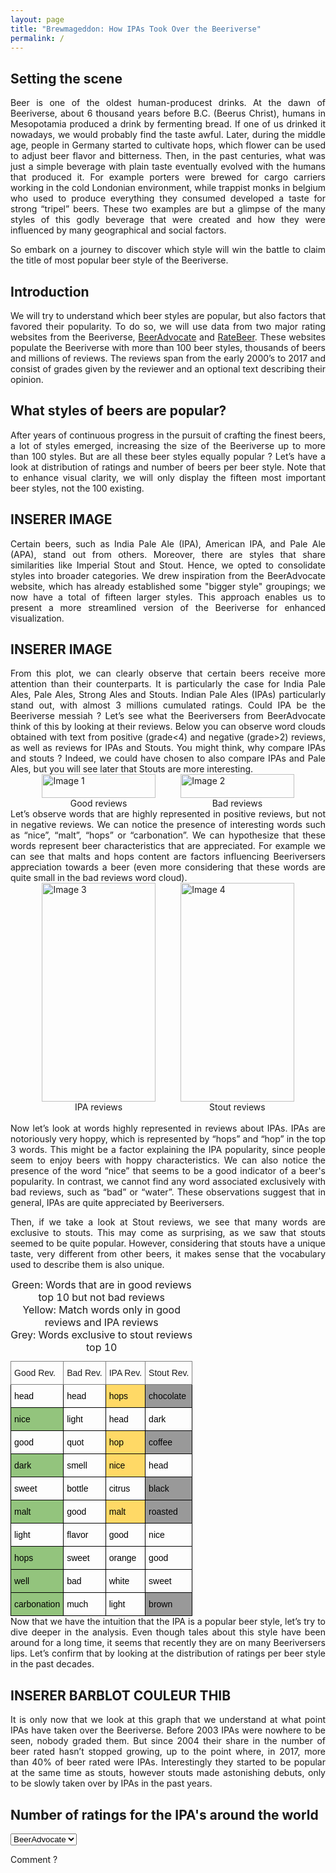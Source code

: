 ```yaml
---
layout: page
title: "Brewmageddon: How IPAs Took Over the Beeriverse"
permalink: /
---
```

## Setting the scene

<div style="text-align: justify;">
Beer is one of the oldest human-producest drinks. At the dawn of Beeriverse, about 6 thousand years before B.C. (Beerus Christ), humans in Mesopotamia produced a drink by fermenting bread. If one of us drinked it nowadays, we would probably find the taste awful. Later, during the middle age, people in Germany started to cultivate hops, which flower can be used to adjust beer flavor and bitterness. Then, in the past centuries, what was just a simple beverage with plain taste eventually evolved with the humans that produced it. For example porters were brewed for cargo carriers working in the cold Londonian environment, while trappist monks in belgium who used to produce everything they consumed developed a taste for strong “tripel” beers. These two examples are but a glimpse of the many styles of this godly beverage that were created and how they were influenced by many geographical and social factors.  

So embark on a journey to discover which style will win the battle to claim the title of most popular beer style of the Beeriverse.
</div>

## Introduction

<div style="text-align: justify;">
We will try to understand which beer styles are popular, but also factors that favored their popularity. To do so, we will use data from two major rating websites from the Beeriverse, <a href="https://www.beeradvocate.com/" target="_blank">BeerAdvocate</a> and <a href="https://www.ratebeer.com/" target="_blank">RateBeer</a>. These websites populate the Beeriverse with more than 100 beer styles, thousands of beers and millions of reviews. The reviews span from the early 2000’s to 2017 and consist of grades given by the reviewer and an optional text describing their opinion.
</div>

## What styles of beers are popular?

<div style="text-align: justify;">
After years of continuous progress in the pursuit of crafting the finest beers, a lot of styles emerged, increasing the size of the Beeriverse up to more than 100 styles. But are all these beer styles equally popular ? Let’s have a look at distribution of ratings and number of beers per beer style. Note that to enhance visual clarity, we will only display the fifteen most important beer styles, not the 100 existing.
</div>



## INSERER IMAGE



<div style="text-align: justify;">
Certain beers, such as India Pale Ale (IPA), American IPA, and Pale Ale (APA), stand out from others. Moreover, there are styles that share similarities like Imperial Stout and Stout. Hence, we opted to consolidate styles into broader categories. We drew inspiration from the BeerAdvocate website, which has already established some "bigger style" groupings; we now have a total of fifteen larger styles. This approach enables us to present a more streamlined version of the Beeriverse for enhanced visualization.
</div>


## INSERER IMAGE

<div style="text-align: justify;">
From this plot, we can clearly observe that certain beers receive more attention than their counterparts. It is particularly the case for India Pale Ales, Pale Ales, Strong Ales and Stouts. Indian Pale Ales (IPAs) particularly stand out, with almost 3 millions cumulated ratings. Could IPA be the Beeriverse messiah ?  
Let’s see what the Beeriversers from BeerAdvocate think of this by looking at their reviews. Below you can observe word clouds obtained with text from positive (grade&lt;4) and negative (grade&gt;2) reviews, as well as reviews for IPAs and Stouts. You might think, why compare IPAs and stouts ? Indeed, we could have chosen to also compare IPAs and Pale Ales, but you will see later that Stouts are more interesting.
</div>



<div style="display: flex; justify-content: center;">
    <div style="width: 80%;">
        <div style="display: flex; justify-content: space-between;">
            <div style="width: 45%;">
                <img src="{{ site.baseurl }}/assets/plots/good.png" alt="Image 1" style="width: 100%; height: auto;">
                <figcaption style="text-align: center;">Good reviews</figcaption>
            </div>
            <div style="width: 45%;">
                <img src="{{ site.baseurl }}/assets/plots/bad.png" alt="Image 2" style="width: 100%; height: auto;">
                <figcaption style="text-align: center;">Bad reviews</figcaption>
            </div>
        </div>
    </div>
</div>


<div style="text-align: justify;">
<br>
Let’s observe words that are highly represented in positive reviews, but not in negative reviews. We can notice the presence of interesting words such as “nice”, “malt”, “hops” or “carbonation”. We can hypothesize that these words represent beer characteristics that are appreciated. For example we can see that malts and hops content are factors influencing Beeriversers appreciation towards a beer (even more considering that these words are quite small in the bad reviews word cloud).
</div>


<div style="display: flex; justify-content: center;">
    <div style="width: 80%;">
        <div style="display: flex; justify-content: space-between;">
            <div style="width: 45%;">
                <img src="{{ site.baseurl }}/assets/plots/ipa.png" alt="Image 3" style="width: 100%; height: 350px;">
                <figcaption style="text-align: center;">IPA reviews</figcaption>
            </div>
            <div style="width: 45%;">
                <img src="{{ site.baseurl }}/assets/plots/stout.png" alt="Image 4" style="width: 100%; height: 350px;">
                <figcaption style="text-align: center;">Stout reviews</figcaption>
            </div>
        </div>
    </div>
</div>


<div style="text-align: justify;">
<br>
Now let’s look at words highly represented in reviews about IPAs. IPAs are notoriously very hoppy, which is represented by “hops” and “hop” in the top 3 words. This might be a factor explaining the IPA popularity, since people seem to enjoy beers with hoppy characteristics. We can also notice the presence of the word “nice” that seems to be a good indicator of a beer's popularity. In contrast, we cannot find any word associated exclusively with bad reviews, such as “bad” or “water”. These observations suggest that in general, IPAs are quite appreciated by Beeriversers.  

Then, if we take a look at Stout reviews, we see that many words are exclusive to stouts. This may come as surprising, as we saw that stouts seemed to be quite popular. However, considering that stouts have a unique taste, very different from other beers, it makes sense that the vocabulary used to describe them is also unique.
<br>
</div>


<style type="text/css">
    .tg { max-width: 600px; margin: 0 auto; }
    .tg  {border-collapse:collapse;border-spacing:0;}
    .tg td{border-color:black;border-style:solid;border-width:1px;font-family:Arial, sans-serif;font-size:14px;
    overflow:hidden;padding:10px 5px;word-break:normal;}
    .tg th{border-color:black;border-style:solid;border-width:1px;font-family:Arial, sans-serif;font-size:14px;
    font-weight:normal;overflow:hidden;padding:10px 5px;word-break:normal;}
    .tg .tg-0pky{border-color:inherit;text-align:left;vertical-align:top}
    .tg .tg-0lax{text-align:left;vertical-align:top}
    .tg .tg-jqdd{background-color:#FFD966;text-align:left;vertical-align:top}
    .tg .tg-apnh{background-color:#999;text-align:left;vertical-align:top}
    .tg .tg-7utg{background-color:#93C47D;text-align:left;vertical-align:top}
</style>
<table class="tg">
<caption>
Green: Words that are in good reviews top 10 but not bad reviews<br>
Yellow: Match words only in good reviews and IPA reviews<br>
Grey: Words exclusive to stout reviews top 10<br>
</caption>
<thead>
  <tr>
    <th class="tg-0pky"><span style="font-weight:400;font-style:normal;text-decoration:none">Good Rev.</span></th>
    <th class="tg-0pky"><span style="font-weight:400;font-style:normal;text-decoration:none">Bad Rev.</span></th>
    <th class="tg-0pky"><span style="font-weight:400;font-style:normal;text-decoration:none">IPA Rev.</span></th>
    <th class="tg-0pky"><span style="font-weight:400;font-style:normal;text-decoration:none">Stout Rev.</span></th>
  </tr>
</thead>
<tbody>
  <tr>
    <td class="tg-0lax"><span style="font-weight:400;font-style:normal;text-decoration:none;color:#000;background-color:transparent">head </span></td>
    <td class="tg-0lax"><span style="font-weight:400;font-style:normal;text-decoration:none;color:#000;background-color:transparent">head </span></td>
    <td class="tg-jqdd"><span style="font-weight:400;font-style:normal;text-decoration:none;color:#000;background-color:transparent">hops</span></td>
    <td class="tg-apnh"><span style="font-weight:400;font-style:normal;text-decoration:none;color:#000;background-color:transparent">chocolate</span></td>
  </tr>
  <tr>
    <td class="tg-7utg"><span style="font-weight:400;font-style:normal;text-decoration:none;color:#000;background-color:transparent">nice</span></td>
    <td class="tg-0lax"><span style="font-weight:400;font-style:normal;text-decoration:none;color:#000;background-color:transparent">light</span></td>
    <td class="tg-0lax"><span style="font-weight:400;font-style:normal;text-decoration:none;color:#000;background-color:transparent">head</span></td>
    <td class="tg-0lax"><span style="font-weight:400;font-style:normal;text-decoration:none;color:#000;background-color:transparent">dark</span></td>
  </tr>
  <tr>
    <td class="tg-0lax"><span style="font-weight:400;font-style:normal;text-decoration:none;color:#000;background-color:transparent">good</span></td>
    <td class="tg-0lax"><span style="font-weight:400;font-style:normal;text-decoration:none;color:#000;background-color:transparent">quot</span></td>
    <td class="tg-jqdd"><span style="font-weight:400;font-style:normal;text-decoration:none;color:#000;background-color:transparent">hop</span></td>
    <td class="tg-apnh"><span style="font-weight:400;font-style:normal;text-decoration:none;color:#000;background-color:transparent">coffee</span></td>
  </tr>
  <tr>
    <td class="tg-7utg"><span style="font-weight:400;font-style:normal;text-decoration:none;color:#000;background-color:transparent">dark</span></td>
    <td class="tg-0lax"><span style="font-weight:400;font-style:normal;text-decoration:none;color:#000;background-color:transparent">smell</span></td>
    <td class="tg-jqdd"><span style="font-weight:400;font-style:normal;text-decoration:none;color:#000;background-color:transparent">nice</span></td>
    <td class="tg-0lax"><span style="font-weight:400;font-style:normal;text-decoration:none;color:#000;background-color:transparent">head</span></td>
  </tr>
  <tr>
    <td class="tg-0lax"><span style="font-weight:400;font-style:normal;text-decoration:none;color:#000;background-color:transparent">sweet</span></td>
    <td class="tg-0lax"><span style="font-weight:400;font-style:normal;text-decoration:none;color:#000;background-color:transparent">bottle</span></td>
    <td class="tg-0lax"><span style="font-weight:400;font-style:normal;text-decoration:none;color:#000;background-color:transparent">citrus</span></td>
    <td class="tg-apnh"><span style="font-weight:400;font-style:normal;text-decoration:none;color:#000;background-color:transparent">black</span></td>
  </tr>
  <tr>
    <td class="tg-7utg"><span style="font-weight:400;font-style:normal;text-decoration:none;color:#000;background-color:transparent">malt</span></td>
    <td class="tg-0lax"><span style="font-weight:400;font-style:normal;text-decoration:none;color:#000;background-color:transparent">good</span></td>
    <td class="tg-jqdd"><span style="font-weight:400;font-style:normal;text-decoration:none;color:#000;background-color:transparent">malt</span></td>
    <td class="tg-apnh"><span style="font-weight:400;font-style:normal;text-decoration:none;color:#000;background-color:transparent">roasted</span></td>
  </tr>
  <tr>
    <td class="tg-0lax"><span style="font-weight:400;font-style:normal;text-decoration:none;color:#000;background-color:transparent">light</span></td>
    <td class="tg-0lax"><span style="font-weight:400;font-style:normal;text-decoration:none;color:#000;background-color:transparent">flavor</span></td>
    <td class="tg-0lax"><span style="font-weight:400;font-style:normal;text-decoration:none;color:#000;background-color:transparent">good</span></td>
    <td class="tg-0lax"><span style="font-weight:400;font-style:normal;text-decoration:none;color:#000;background-color:transparent">nice</span></td>
  </tr>
  <tr>
    <td class="tg-7utg"><span style="font-weight:400;font-style:normal;text-decoration:none;color:#000;background-color:transparent">hops</span></td>
    <td class="tg-0lax"><span style="font-weight:400;font-style:normal;text-decoration:none;color:#000;background-color:transparent">sweet</span></td>
    <td class="tg-0lax"><span style="font-weight:400;font-style:normal;text-decoration:none;color:#000;background-color:transparent">orange</span></td>
    <td class="tg-0lax"><span style="font-weight:400;font-style:normal;text-decoration:none;color:#000;background-color:transparent">good</span></td>
  </tr>
  <tr>
    <td class="tg-7utg"><span style="font-weight:400;font-style:normal;text-decoration:none;color:#000;background-color:transparent">well</span></td>
    <td class="tg-0lax"><span style="font-weight:400;font-style:normal;text-decoration:none;color:#000;background-color:transparent">bad</span></td>
    <td class="tg-0lax"><span style="font-weight:400;font-style:normal;text-decoration:none;color:#000;background-color:transparent">white</span></td>
    <td class="tg-0lax"><span style="font-weight:400;font-style:normal;text-decoration:none;color:#000;background-color:transparent">sweet</span></td>
  </tr>
  <tr>
    <td class="tg-7utg"><span style="font-weight:400;font-style:normal;text-decoration:none;color:#000;background-color:transparent">carbonation</span></td>
    <td class="tg-0lax"><span style="font-weight:400;font-style:normal;text-decoration:none;color:#000;background-color:transparent">much</span></td>
    <td class="tg-0lax"><span style="font-weight:400;font-style:normal;text-decoration:none;color:#000;background-color:transparent">light</span></td>
    <td class="tg-apnh"><span style="font-weight:400;font-style:normal;text-decoration:none;color:#000;background-color:transparent">brown</span></td>
  </tr>
</tbody>
</table>

<div style="text-align: justify;">
Now that we have the intuition that the IPA is a popular beer style, let’s try to dive deeper in the analysis. Even though tales about this style have been around for a long time, it seems that recently they are on many Beeriversers lips. Let’s confirm that by looking at the distribution of ratings per beer style in the past decades.
</div>


## INSERER BARBLOT COULEUR THIB

<div style="text-align: justify;">
It is only now that we look at this graph that we understand at what point IPAs have taken over the Beeriverse. Before 2003 IPAs were nowhere to be seen, nobody graded them. But since 2004 their share in the number of beer rated hasn’t stopped growing, up to the point where, in 2017, more than 40% of beer rated were IPAs. Interestingly they started to be popular at the same time as stouts, however stouts made astonishing debuts, only to be slowly taken over by IPAs in the past years.
</div>







## Number of ratings for the IPA's around the world

<select id="selector">
    <option value="ba_IPA">BeerAdvocate</option>
    <option value="rb_IPA">RateBeer</option>
</select>

<!-- Conteneur pour afficher le contenu sélectionné -->
<div id="content">
    <!-- Le contenu sera affiché ici -->
</div>

<!-- Inclusion du script JavaScript -->
<script>
document.addEventListener('DOMContentLoaded', function() {
    const select = document.getElementById('selector');
    const content = document.getElementById('content');


        function loadBeerAdvocateImage() {
            content.innerHTML = '<object type="text/html" data="{{ site.baseurl }}/assets/plots/ba_IPA_worldmap_700px.html" style="width: 700px; height: 600px;"></object>';
        }

        // Charger l'image BeerAdvocate au chargement initial
        loadBeerAdvocateImage();


    select.addEventListener('change', function() {
        const selectedValue = select.value;
        if (selectedValue === 'ba_IPA') {
            content.innerHTML = '<object type="text/html" data="{{ site.baseurl }}/assets/plots/ba_IPA_worldmap_700px.html" style="width: 700px; height: 600px;"></object>';
        } else if (selectedValue === 'rb_IPA') {
            content.innerHTML = '<object type="text/html" data="{{ site.baseurl }}/assets/plots/rb_IPA_worldmap.html" style="width: 700px; height: 600px;"></object>';
        }
    });
});
</script>

Comment ?